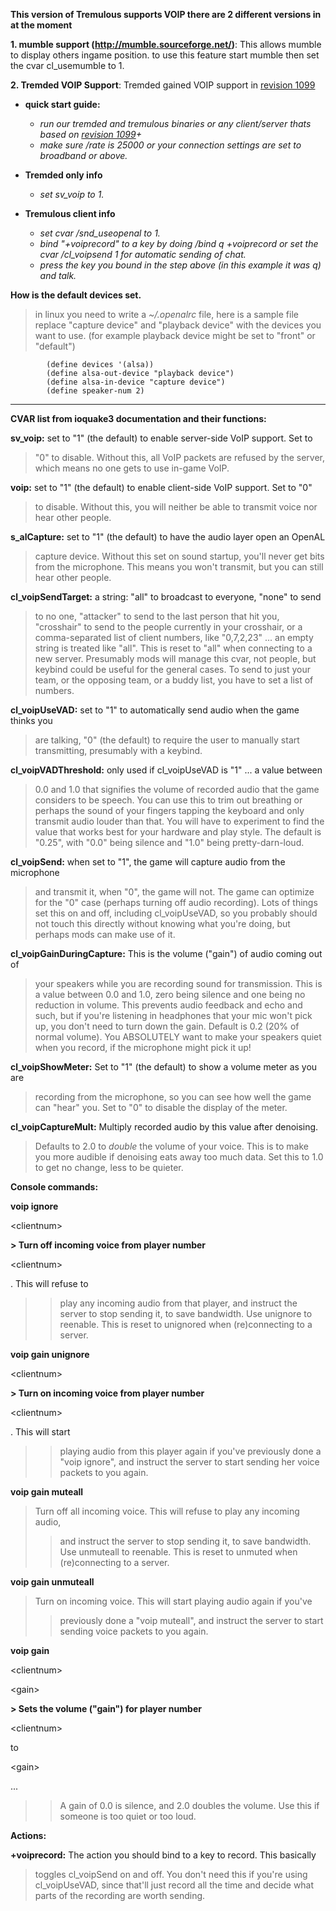 **This version of Tremulous supports VOIP there are 2 different versions in at the moment**

**1. mumble support (http://mumble.sourceforge.net/)**: This allows mumble to display others ingame position. to use this feature start mumble then set the cvar cl\_usemumble to 1.

**2. Tremded VOIP Support**: Tremded gained VOIP support in [revision 1099](https://code.google.com/p/fsm-trem/source/detail?r=1099)
  * **quick start guide:**
    * _run our tremded and tremulous binaries or any client/server thats based on [revision 1099](https://code.google.com/p/fsm-trem/source/detail?r=1099)+_
    * _make sure /rate is 25000 or your connection settings are set to broadband or above._

  * **Tremded only info**
    * _set sv\_voip to 1._

  * **Tremulous client info**
    * _set cvar /snd\_useopenal to 1._
    * _bind "+voiprecord" to a key by doing /bind q +voiprecord or set the  cvar /cl\_voipsend 1 for automatic sending of chat._
    * _press the key you bound in the step above (in this example it was q) and talk._

**How is the default devices set.**
> in linux you need to write a _~/.openalrc_ file, here is a sample file replace "capture device" and "playback device" with the
> devices you want to use. (for example playback device might be set to
> "front" or "default")
```
		(define devices '(alsa))
		(define alsa-out-device "playback device")
		(define alsa-in-device "capture device")
		(define speaker-num 2)
```


---


**CVAR list from ioquake3 documentation and their functions:**

**sv\_voip:** set to "1" (the default) to enable server-side VoIP support. Set to
> "0" to disable. Without this, all VoIP packets are refused by the
> server, which means no one gets to use in-game VoIP.

**voip:** set to "1" (the default) to enable client-side VoIP support. Set to "0"
> to disable. Without this, you will neither be able to transmit voice nor
> hear other people.

**s\_alCapture:** set to "1" (the default) to have the audio layer open an OpenAL
> capture device. Without this set on sound startup, you'll never
> get bits from the microphone. This means you won't transmit, but
> you can still hear other people.

**cl\_voipSendTarget:** a string: "all" to broadcast to everyone, "none" to send
> to no one, "attacker" to send to the last person that hit
> you, "crosshair" to send to the people currently in your
> crosshair, or a comma-separated list of client numbers, like
> "0,7,2,23" ... an empty string is treated like "all". This
> is reset to "all" when connecting to a new server.
> Presumably mods will manage this cvar, not people, but
> keybind could be useful for the general cases. To send to
> just your team, or the opposing team, or a buddy list, you
> have to set a list of numbers.

**cl\_voipUseVAD:** set to "1" to automatically send audio when the game thinks you
> are talking, "0" (the default) to require the user to manually
> start transmitting, presumably with a keybind.

**cl\_voipVADThreshold:** only used if cl\_voipUseVAD is "1" ... a value between
> 0.0 and 1.0 that signifies the volume of recorded audio
> that the game considers to be speech. You can use this
> to trim out breathing or perhaps the sound of your
> fingers tapping the keyboard and only transmit audio
> louder than that. You will have to experiment to find the
> value that works best for your hardware and play style.
> The default is "0.25", with "0.0" being silence and "1.0"
> being pretty-darn-loud.

**cl\_voipSend:** when set to "1", the game will capture audio from the microphone
> and transmit it, when "0", the game will not. The game can
> optimize for the "0" case (perhaps turning off audio recording).
> Lots of things set this on and off, including cl\_voipUseVAD, so
> you probably should not touch this directly without knowing what
> you're doing, but perhaps mods can make use of it.

**cl\_voipGainDuringCapture:** This is the volume ("gain") of audio coming out of
> your speakers while you are recording sound for
> transmission. This is a value between 0.0 and 1.0,
> zero being silence and one being no reduction in
> volume. This prevents audio feedback and echo and
> such, but if you're listening in headphones that
> your mic won't pick up, you don't need to turn down
> the gain. Default is 0.2 (20% of normal volume). You
> ABSOLUTELY want to make your speakers quiet when you
> record, if the microphone might pick it up!

**cl\_voipShowMeter:** Set to "1" (the default) to show a volume meter as you are
> recording from the microphone, so you can see how well the
> game can "hear" you. Set to "0" to disable the display of
> the meter.

**cl\_voipCaptureMult:** Multiply recorded audio by this value after denoising.
> Defaults to 2.0 to _double_ the volume of your voice.
> This is to make you more audible if denoising eats away
> too much data. Set this to 1.0 to get no change, less to
> be quieter.

**Console commands:**

**voip ignore**

&lt;clientnum&gt;

**> Turn off incoming voice from player number**

&lt;clientnum&gt;

. This will refuse to
> > play any incoming audio from that player, and instruct the server to stop
> > sending it, to save bandwidth. Use unignore to reenable. This is reset to
> > unignored when (re)connecting to a server.

**voip gain unignore**

&lt;clientnum&gt;

**> Turn on incoming voice from player number**

&lt;clientnum&gt;

. This will start
> > playing audio from this player again if you've previously done a "voip
> > ignore", and instruct the server to start sending her voice packets to
> > you again.

**voip gain muteall**

> Turn off all incoming voice. This will refuse to play any incoming audio,
> > and instruct the server to stop sending it, to save bandwidth. Use
> > unmuteall to reenable. This is reset to unmuted when (re)connecting to
> > a server.

**voip gain unmuteall**

> Turn on incoming voice. This will start playing audio again if you've
> > previously done a "voip muteall", and instruct the server to start
> > sending voice packets to you again.

**voip gain**

&lt;clientnum&gt;

 

&lt;gain&gt;

**> Sets the volume ("gain") for player number**

&lt;clientnum&gt;

 to 

&lt;gain&gt;

 ...
> > A gain of 0.0 is silence, and 2.0 doubles the volume. Use this if someone
> > is too quiet or too loud.

**Actions:**

**+voiprecord:** The action you should bind to a key to record. This basically

> toggles cl\_voipSend on and off. You don't need this if you're
> using cl\_voipUseVAD, since that'll just record all the time and
> decide what parts of the recording are worth sending.